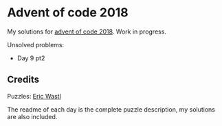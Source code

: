 # Advent of code 2018

My solutions for [advent of code 2018](https://adventofcode.com/2018). Work in progress.

Unsolved problems:

* Day 9 pt2

## Credits

Puzzles: [Eric Wastl](https://twitter.com/ericwastl)

The readme of each day is the complete puzzle description, my solutions are also included.
